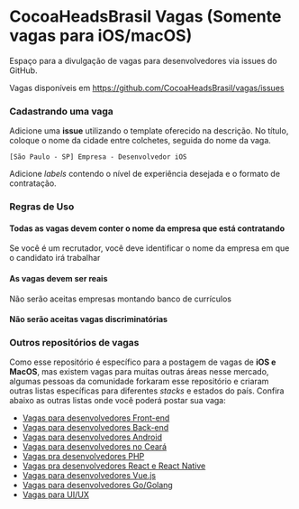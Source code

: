 # CocoaHeadsBrasil Vagas (Somente vagas para iOS/macOS)

Espaço para a divulgação de vagas para desenvolvedores via issues do GitHub.

Vagas disponíveis em https://github.com/CocoaHeadsBrasil/vagas/issues

### Cadastrando uma vaga

Adicione uma **issue** utilizando o template oferecido na descrição. No título, coloque o nome da cidade entre colchetes, seguida do nome da vaga.

`[São Paulo - SP] Empresa - Desenvolvedor iOS`

Adicione _labels_ contendo o nível de experiência desejada e o formato de contratação.

### Regras de Uso

#### Todas as vagas devem conter o nome da empresa que está contratando
Se você é um recrutador, você deve identificar o nome da empresa em que o candidato irá trabalhar

#### As vagas devem ser reais
Não serão aceitas empresas montando banco de currículos

#### Não serão aceitas vagas discriminatórias 

### Outros repositórios de vagas

Como esse repositório é específico para a postagem de vagas de **iOS e MacOS**,
mas existem vagas para muitas outras áreas nesse mercado, algumas pessoas
da comunidade forkaram esse repositório e criaram outras listas específicas
para diferentes _stacks_ e estados do país. Confira abaixo as outras
listas onde você poderá postar sua vaga:

- [Vagas para desenvolvedores Front-end](https://github.com/frontendbr/vagas)
- [Vagas para desenvolvedores Back-end](https://github.com/backend-br/vagas)
- [Vagas para desenvolvedores Android](https://github.com/androiddevbr/vagas)
- [Vagas para desenvolvedores no Ceará](https://github.com/CangaceirosDevels/vagas_de_emprego)
- [Vagas pra desenvolvedores PHP](https://github.com/phpdevbr/vagas)
- [Vagas pra desenvolvedores React e React Native](https://github.com/react-brasil/vagas)
- [Vagas para desenvolvedores Vue.js](https://github.com/vuejs-br/vagas)
- [Vagas para desenvolvedores Go/Golang](https://github.com/Gommunity/vagas)
- [Vagas para UI/UX](https://github.com/uxbrasil/vagas)
